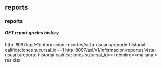 ## reports 

### reports
##### GET report grades history 
http :8097/api/v1/informacion-reportes/vista-usuario/reporte-historial-calificaciones sucursal_id==1
http :8097/api/v1/informacion-reportes/vista-usuario/reporte-historial-calificaciones sucursal_id==1 nombre==mariana > res.xlsx
